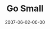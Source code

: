 ---
layout: message
category: message
series: "Go Home"
title: "Go Small"
date: 2007-06-02-00-00
message_id: 16
audio-description: "Your home is bigger than you'd think. It's the roof over your head, the family that surrounds you, the city in which you live and the planet we all share. God has given us these communities and charged us with caring for and growing them. And it all start"
audio: "http://www.crossroads.net/audio/2007/2007_04_Go_Home/Go_Home_04_GO_Small_06-03-07_Wells.mp3"
audio-title: "Go Small"
audio-duration: "51:02"
---